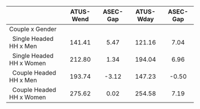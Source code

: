 
|                      |    ATUS-Wend |     ASEC-Gap |    ATUS-Wday |     ASEC-Gap |
| -------------------- | :----------: | :----------: | :----------: | :----------: |
| Couple x Gender      |              |              |              |              |
| &nbsp;&nbsp;Single Headed HH x Men |       141.41 |         5.47 |       121.16 |         7.04 |
| &nbsp;&nbsp;Single Headed HH x Women |       212.80 |         1.34 |       194.04 |         6.96 |
| &nbsp;&nbsp;Couple Headed HH x Men |       193.74 |        -3.12 |       147.23 |        -0.50 |
| &nbsp;&nbsp;Couple Headed HH x Women |       275.62 |         0.02 |       254.58 |         7.19 |

